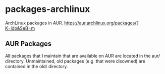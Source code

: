 packages-archlinux
==================

ArchLinux packages in AUR.
https://aur.archlinux.org/packages/?K=ido&SeB=m

AUR Packages
------------

All packages that I maintain that are available on AUR are located in the
aur/ directory.  Unmaintained, old packages (e.g. that were disowned) are
contained in the old/ directory.
